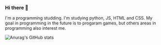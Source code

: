 ### Hi there 👋

I'm a programming studding. I'm studying python, JS, HTML and CSS. My goal in programming in the future is to progaram games, 
but others areas in programming also interest me.

![Anurag's GitHub stats](https://github-readme-stats.vercel.app/api?Dryixn=anuraghazra&show_icons=true&theme=radical)
